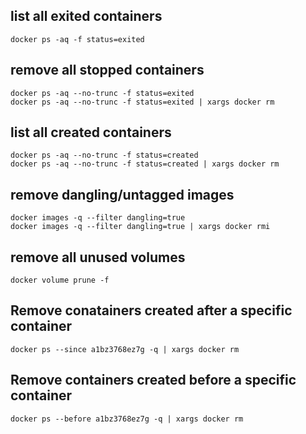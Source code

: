 
## list all exited containers
```
docker ps -aq -f status=exited
```

## remove all stopped containers
```
docker ps -aq --no-trunc -f status=exited
docker ps -aq --no-trunc -f status=exited | xargs docker rm
```
## list all created containers
```
docker ps -aq --no-trunc -f status=created
docker ps -aq --no-trunc -f status=created | xargs docker rm
```

## remove dangling/untagged images
```
docker images -q --filter dangling=true
docker images -q --filter dangling=true | xargs docker rmi
```

## remove all unused volumes
```
docker volume prune -f
```

## Remove conatainers created after a specific container
```
docker ps --since a1bz3768ez7g -q | xargs docker rm
```

## Remove containers created before a specific container
```
docker ps --before a1bz3768ez7g -q | xargs docker rm
```
